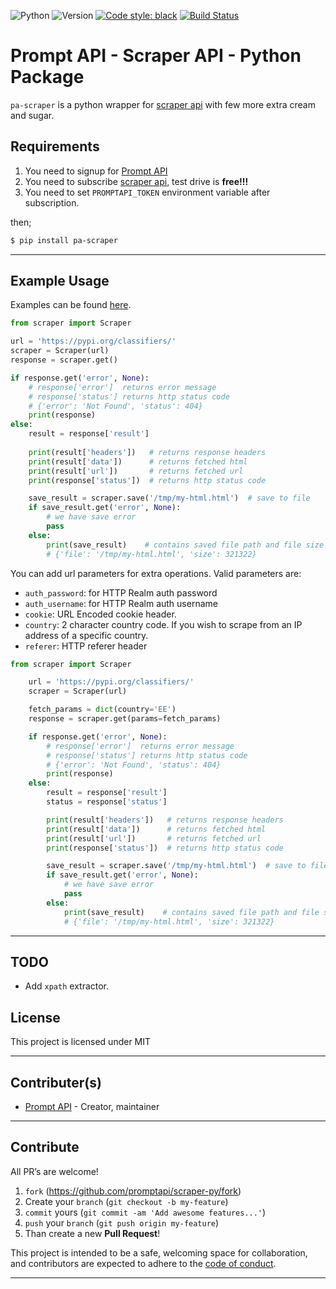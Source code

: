 ![Python](https://img.shields.io/badge/python-3.7.4-green.svg)
![Version](https://img.shields.io/badge/version-0.1.1-orange.svg)
[![Code style: black](https://img.shields.io/badge/code%20style-black-000000.svg)](https://github.com/psf/black)
[![Build Status](https://travis-ci.org/promptapi/scraper-py.svg?branch=main)](https://travis-ci.org/promptapi/scraper-py)

# Prompt API - Scraper API - Python Package

`pa-scraper` is a python wrapper for [scraper api][scraper-api] with few
more extra cream and sugar.

## Requirements

1. You need to signup for [Prompt API][promptapi-signup]
1. You need to subscribe [scraper api][scraper-api], test drive is **free!!!**
1. You need to set `PROMPTAPI_TOKEN` environment variable after subscription.

then;

```bash
$ pip install pa-scraper
```

---

## Example Usage

Examples can be found [here][examples].

```python
from scraper import Scraper

url = 'https://pypi.org/classifiers/'
scraper = Scraper(url)
response = scraper.get()

if response.get('error', None):
    # response['error']  returns error message
    # response['status'] returns http status code
    # {'error': 'Not Found', 'status': 404}
    print(response)
else:
    result = response['result']
    
    print(result['headers'])   # returns response headers 
    print(result['data'])      # returns fetched html
    print(result['url'])       # returns fetched url
    print(response['status'])  # returns http status code

    save_result = scraper.save('/tmp/my-html.html')  # save to file
    if save_result.get('error', None):
        # we have save error
        pass
    else:
        print(save_result)    # contains saved file path and file size
        # {'file': '/tmp/my-html.html', 'size': 321322}
```

You can add url parameters for extra operations. Valid parameters are:

- `auth_password`: for HTTP Realm auth password
- `auth_username`: for HTTP Realm auth username
- `cookie`: URL Encoded cookie header.
- `country`: 2 character country code. If you wish to scrape from an IP address of a specific country.
- `referer`: HTTP referer header

```python
from scraper import Scraper

    url = 'https://pypi.org/classifiers/'
    scraper = Scraper(url)

    fetch_params = dict(country='EE')
    response = scraper.get(params=fetch_params)

    if response.get('error', None):
        # response['error']  returns error message
        # response['status'] returns http status code
        # {'error': 'Not Found', 'status': 404}
        print(response)
    else:
        result = response['result']
        status = response['status']

        print(result['headers'])   # returns response headers 
        print(result['data'])      # returns fetched html
        print(result['url'])       # returns fetched url
        print(response['status'])  # returns http status code

        save_result = scraper.save('/tmp/my-html.html')  # save to file
        if save_result.get('error', None):
            # we have save error
            pass
        else:
            print(save_result)    # contains saved file path and file size
            # {'file': '/tmp/my-html.html', 'size': 321322}
```

---

## TODO

- Add `xpath` extractor.

## License

This project is licensed under MIT

---

## Contributer(s)

* [Prompt API](https://github.com/promptapi) - Creator, maintainer

---

## Contribute

All PR’s are welcome!

1. `fork` (https://github.com/promptapi/scraper-py/fork)
1. Create your `branch` (`git checkout -b my-feature`)
1. `commit` yours (`git commit -am 'Add awesome features...'`)
1. `push` your `branch` (`git push origin my-feature`)
1. Than create a new **Pull Request**!

This project is intended to be a safe,
welcoming space for collaboration, and contributors are expected to adhere to
the [code of conduct][coc].

---

[scraper-api]:      https://promptapi.com/marketplace/description/scraper-api
[promptapi-signup]: https://promptapi.com/#signup-form
[coc]:              https://github.com/promptapi/scraper-py/blob/main/CODE_OF_CONDUCT.md
[examples]:         https://github.com/promptapi/scraper-py/blob/main/examples/
